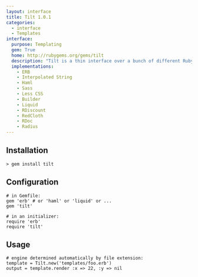```yaml
---
layout: interface
title: Tilt 1.0.1
categories:
  - interface
  - Templates
interface:
  purpose: Templating
  gem: True
  home: http://rubygems.org/gems/tilt
  description: "Tilt is a thin interface over a bunch of different Ruby template engines in an attempt to make their usage as generic possible. This is useful for web frameworks, static site generators, and other systems that support multiple template engines but don't want to code for each of them individually."
  implementations:
    - ERB
    - Interpolated String
    - Haml
    - Sass
    - Less CSS
    - Builder
    - Liquid
    - RDiscount
    - RedCloth
    - RDoc
    - Radius
---
```


## Installation

    > gem install tilt

## Configuration

    # in Gemfile:
    gem 'erb' # or 'haml' or 'liquid' or ...
    gem 'tilt'
    
    # in an initializer:
    require 'erb'
    require 'tilt'

## Usage

    # engine determined automatically by file extension:
    template = Tilt.new('templates/foo.erb')
    output = template.render :x => 22, :y => nil
